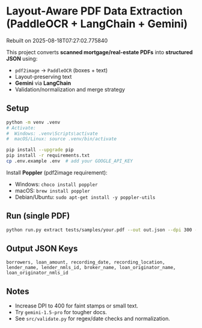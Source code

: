 # Layout-Aware PDF Data Extraction (PaddleOCR + LangChain + Gemini)

Rebuilt on 2025-08-18T07:27:02.775840

This project converts **scanned mortgage/real-estate PDFs** into **structured JSON** using:
- `pdf2image` → `PaddleOCR` (boxes + text)
- Layout-preserving text
- **Gemini** via **LangChain**
- Validation/normalization and merge strategy

## Setup

```bash
python -m venv .venv
# Activate:
#  Windows: .venv\Scripts\activate
#  macOS/Linux: source .venv/bin/activate

pip install --upgrade pip
pip install -r requirements.txt
cp .env.example .env  # add your GOOGLE_API_KEY
```

Install **Poppler** (pdf2image requirement):
- Windows: `choco install poppler`
- macOS: `brew install poppler`
- Debian/Ubuntu: `sudo apt-get install -y poppler-utils`

## Run (single PDF)

```bash
python run.py extract tests/samples/your.pdf --out out.json --dpi 300 --model gemini-1.5-flash
```

## Output JSON Keys
`borrowers, loan_amount, recording_date, recording_location, lender_name, lender_nmls_id, broker_name, loan_originator_name, loan_originator_nmls_id`

## Notes
- Increase DPI to 400 for faint stamps or small text.
- Try `gemini-1.5-pro` for tougher docs.
- See `src/validate.py` for regex/date checks and normalization.
